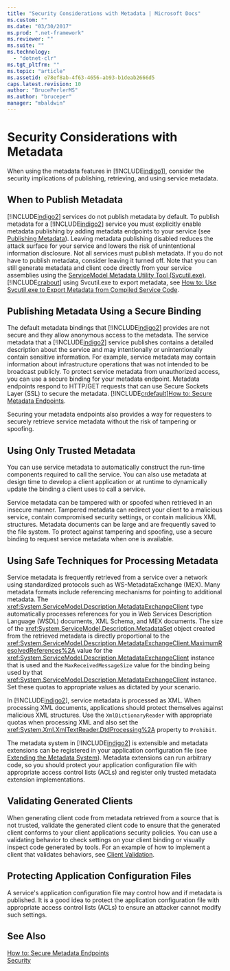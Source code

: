 ```yaml
---
title: "Security Considerations with Metadata | Microsoft Docs"
ms.custom: ""
ms.date: "03/30/2017"
ms.prod: ".net-framework"
ms.reviewer: ""
ms.suite: ""
ms.technology: 
  - "dotnet-clr"
ms.tgt_pltfrm: ""
ms.topic: "article"
ms.assetid: e78ef8ab-4f63-4656-ab93-b1deab2666d5
caps.latest.revision: 10
author: "BrucePerlerMS"
ms.author: "bruceper"
manager: "mbaldwin"
---
```

# Security Considerations with Metadata
When using the metadata features in [!INCLUDE[indigo1](../../../../includes/indigo1-md.md)], consider the security implications of publishing, retrieving, and using service metadata.  
  
## When to Publish Metadata  
 [!INCLUDE[indigo2](../../../../includes/indigo2-md.md)] services do not publish metadata by default. To publish metadata for a [!INCLUDE[indigo2](../../../../includes/indigo2-md.md)] service you must explicitly enable metadata publishing by adding metadata endpoints to your service (see [Publishing Metadata](../../../../docs/framework/wcf/feature-details/publishing-metadata.md)). Leaving metadata publishing disabled reduces the attack surface for your service and lowers the risk of unintentional information disclosure. Not all services must publish metadata. If you do not have to publish metadata, consider leaving it turned off. Note that you can still generate metadata and client code directly from your service assemblies using the [ServiceModel Metadata Utility Tool (Svcutil.exe)](../../../../docs/framework/wcf/servicemodel-metadata-utility-tool-svcutil-exe.md). [!INCLUDE[crabout](../../../../includes/crabout-md.md)] using Svcutil.exe to export metadata, see [How to: Use Svcutil.exe to Export Metadata from Compiled Service Code](../../../../docs/framework/wcf/feature-details/how-to-use-svcutil-exe-to-export-metadata-from-compiled-service-code.md).  
  
## Publishing Metadata Using a Secure Binding  
 The default metadata bindings that [!INCLUDE[indigo2](../../../../includes/indigo2-md.md)] provides are not secure and they allow anonymous access to the metadata. The service metadata that a [!INCLUDE[indigo2](../../../../includes/indigo2-md.md)] service publishes contains a detailed description about the service and may intentionally or unintentionally contain sensitive information. For example, service metadata may contain information about infrastructure operations that was not intended to be broadcast publicly. To protect service metadata from unauthorized access, you can use a secure binding for your metadata endpoint. Metadata endpoints respond to HTTP/GET requests that can use Secure Sockets Layer (SSL) to secure the metadata. [!INCLUDE[crdefault](../../../../includes/crdefault-md.md)][How to: Secure Metadata Endpoints](../../../../docs/framework/wcf/feature-details/how-to-secure-metadata-endpoints.md).  
  
 Securing your metadata endpoints also provides a way for requesters to securely retrieve service metadata without the risk of tampering or spoofing.  
  
## Using Only Trusted Metadata  
 You can use service metadata to automatically construct the run-time components required to call the service. You can also use metadata at design time to develop a client application or at runtime to dynamically update the binding a client uses to call a service.  
  
 Service metadata can be tampered with or spoofed when retrieved in an insecure manner. Tampered metadata can redirect your client to a malicious service, contain compromised security settings, or contain malicious XML structures. Metadata documents can be large and are frequently saved to the file system. To protect against tampering and spoofing, use a secure binding to request service metadata when one is available.  
  
## Using Safe Techniques for Processing Metadata  
 Service metadata is frequently retrieved from a service over a network using standardized protocols such as WS-MetadataExchange (MEX). Many metadata formats include referencing mechanisms for pointing to additional metadata. The <xref:System.ServiceModel.Description.MetadataExchangeClient> type automatically processes references for you in Web Services Description Language (WSDL) documents, XML Schema, and MEX documents. The size of the <xref:System.ServiceModel.Description.MetadataSet> object created from the retrieved metadata is directly proportional to the <xref:System.ServiceModel.Description.MetadataExchangeClient.MaximumResolvedReferences%2A> value for the <xref:System.ServiceModel.Description.MetadataExchangeClient> instance that is used and the `MaxReceivedMessageSize` value for the binding being used by that <xref:System.ServiceModel.Description.MetadataExchangeClient> instance. Set these quotas to appropriate values as dictated by your scenario.  
  
 In [!INCLUDE[indigo2](../../../../includes/indigo2-md.md)], service metadata is processed as XML. When processing XML documents, applications should protect themselves against malicious XML structures. Use the `XmlDictionaryReader` with appropriate quotas when processing XML and also set the <xref:System.Xml.XmlTextReader.DtdProcessing%2A> property to `Prohibit`.  
  
 The metadata system in [!INCLUDE[indigo2](../../../../includes/indigo2-md.md)] is extensible and metadata extensions can be registered in your application configuration file (see [Extending the Metadata System](../../../../docs/framework/wcf/extending/extending-the-metadata-system.md)). Metadata extensions can run arbitrary code, so you should protect your application configuration file with appropriate access control lists (ACLs) and register only trusted metadata extension implementations.  
  
## Validating Generated Clients  
 When generating client code from metadata retrieved from a source that is not trusted, validate the generated client code to ensure that the generated client conforms to your client applications security policies. You can use a validating behavior to check settings on your client binding or visually inspect code generated by tools. For an example of how to implement a client that validates behaviors, see [Client Validation](../../../../docs/framework/wcf/samples/client-validation.md).  
  
## Protecting Application Configuration Files  
 A service's application configuration file may control how and if metadata is published. It is a good idea to protect the application configuration file with appropriate access control lists (ACLs) to ensure an attacker cannot modify such settings.  
  
## See Also  
 [How to: Secure Metadata Endpoints](../../../../docs/framework/wcf/feature-details/how-to-secure-metadata-endpoints.md)   
 [Security](../../../../docs/framework/wcf/feature-details/security.md)